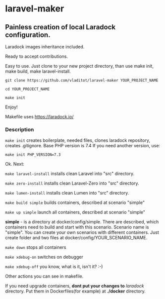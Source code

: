 # laravel-maker

## Painless creation of local Laradock configuration.

Laradock images inheritance included.

Ready to accept contributions.

Easy to use. Just clone to your new project directory, than use make init, make build, make laravel-install.

`git clone https://github.com/vladitot/laravel-maker YOUR_PROJECT_NAME`

`cd YOUR_PROJECT_NAME`

`make init`

Enjoy!

Makefile uses https://laradock.io/

### Description

`make init`
creates boilerplate, needed files, clones laradock repository, creates .gitignore. Base PHP version is 7.4
If you need another version, use:

`make init PHP_VERSION=7.3`

Ok. Next:

`make laravel-install` installs clean Laravel into "src" directory.

`make zero-install` installs clean Laravel-Zero into "src" directory.

`make lumen-install` installs clean Lumen into "src" directory.

`make build simple` builds containers, described at scenario "simple"

`make up simple` launch all containers, described at scenario "simple"

**simple** - is a directory at docker/config/simple. There are described, which containers need to build and start with this scenario. Scenario name is "simple". You can create your own scenarios with different containers. Just create folder and two files at docker/config/YOUR_SCENARIO_NAME.

`make down` stops all containers

`make xdebug-on` switches on debugger

`make xdebug-off` you know, what is it, isn't it? :-)

Other actions you can see in makefile. 

If you need upgrade containers, **dont put your changes to** _laradock_ directory. Put them in Dockerfiles(for example) at **./docker** directory.